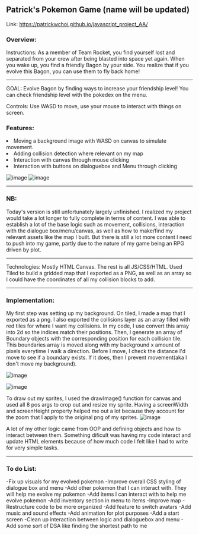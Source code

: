 <h2>Patrick's Pokemon Game (name will be updated)</h2>

Link: https://patrickwchoi.github.io/javascript_project_AA/ 

<h3>Overview:</h3>
Instructions: As a member of Team Rocket, you find yourself lost and separated from your crew after being blasted into space yet again. When you wake up, you find a friendly Bagon by your side. You realize that if you evolve this Bagon, you can use them to fly back home! 
<hr>

GOAL: Evolve Bagon by finding ways to increase your friendship level! You can check friendship level with the pokedex on the menu.

Controls: Use WASD to move, use your mouse to interact with things on screen.

<h3>Features: </h3>

<li>Moving a background image with WASD on canvas to simulate movement. </li>
<li>Adding collision detection where relevant on my map </li>
<li>Interaction with canvas through mouse clicking </li>
<li>Interaction with buttons on dialoguebox and Menu through clicking </li>

![image](https://user-images.githubusercontent.com/98565804/206596016-589e9ef3-51b8-40ed-97a3-e1f049dfd546.png)
![image](https://user-images.githubusercontent.com/98565804/206596073-e40b6948-4c0d-40f6-b16e-0ba94516c92e.png)


<hr>

<h3>NB: </h3>
Today's version is still unfortunately largely  unfinished. I realized my project would take a lot longer to fully complete in terms of content. I was able to establish a lot of the base logic such as movement, collisions, interaction with the dialogue box/menu/canvas, as well as how to make/find my relevant assets like the map I built. But there is still a lot more content I need to push into my game, partly due to the nature of my game being an RPG driven by plot. 
<hr>

Technologies: Mostly HTML Canvas. The rest is all JS/CSS/HTML. Used Tiled to build a gridded map that I exported as a PNG, as well as an array so I could have the coordinates of all my collision blocks to add. 
<hr>

<h3>Implementation: </h3>

My first step was setting up my background. On tiled, I made a map that I exported as a png. I also exported the collisions layer as an array filled with red tiles for where I want my collisions. In my code, I use convert this array into 2d so the indices match their positions. Then, I generate an array of Boundary objects with the corresponding position for each collision tile. This boundaries array is moved along with my background x amount of pixels everytime I walk a direction. Before I move, I check the distance I'd move to see if a boundary exists. If it does, then I prevent movement(aka I don't move my background).

![image](https://user-images.githubusercontent.com/98565804/206592484-d82975c3-e202-4acf-86ac-2bd9b793dc8f.png)

![image](https://user-images.githubusercontent.com/98565804/206592407-c23d5d7f-17e5-4eae-806d-8b94fa3c0469.png)

To draw out my sprites, I used the drawImage() function for canvas and used all 8 pos args to crop out and resize my sprite. Having a screenWidth and screenHeight property helped me out a lot because they account for the zoom that I apply to the original png of my sprites.
![image](https://user-images.githubusercontent.com/98565804/206596370-03fe211b-390a-4f84-8717-9af6479b92a8.png)

A lot of my other logic came from OOP and defining objects and how to interact between them. Something dificult was having my code interact and update HTML elements because of how much code I felt like I had to write for very simple tasks. 

<hr>
<h3>To do List:</h3>
  -Fix up visuals for my evolved pokemon
  -Improve overall CSS styling of dialogue box and menu
  -Add other pokemon that I can interact with. They will help me evolve my pokemon
  -Add items I can interact with to help me evolve pokemon
  -Add inventory section in menu to items
  -Improve map
  -Restructure code to be more organized
  -Add feature to switch avatars
  -Add music and sound effects
  -Add animation for plot purposes
  -Add a start screen
  -Clean up interaction between logic and dialoguebox and menu
  -Add some sort of DSA like finding the shortest path to me


